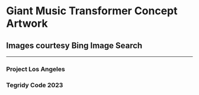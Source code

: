 # Giant Music Transformer Concept Artwork

## Images courtesy Bing Image Search

***

### Project Los Angeles
### Tegridy Code 2023
